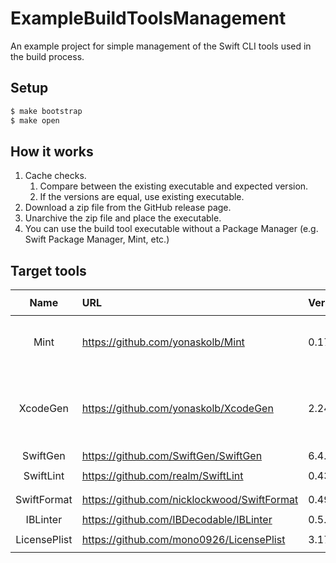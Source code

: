 ExampleBuildToolsManagement
===

An example project for simple management of the Swift CLI tools used in the build process. 

## Setup

```sh
$ make bootstrap
$ make open
```

## How it works

1. Cache checks.
    1. Compare between the existing executable and expected version.
    1. If the versions are equal, use existing executable.
1. Download a zip file from the GitHub release page.
1. Unarchive the zip file and place the executable.
1. You can use the build tool executable without a Package Manager (e.g. Swift Package Manager, Mint, etc.)

## Target tools

|Name|URL|Version|`lipo -archs`|Note|
|:-:|:-|:-|:-|:-|
|Mint|https://github.com/yonaskolb/Mint|0.17.0|`x86_64 arm64`|Do not use in this project|
|XcodeGen|https://github.com/yonaskolb/XcodeGen|2.24.0|`x86_64 arm64`|It won't work properly with symbolic link.|
|SwiftGen|https://github.com/SwiftGen/SwiftGen|6.4.0|`x86_64`|-|
|SwiftLint|https://github.com/realm/SwiftLint|0.43.1|`x86_64 arm64`|-|
|SwiftFormat|https://github.com/nicklockwood/SwiftFormat|0.49.4|`x86_64 arm64`|-|
|IBLinter|https://github.com/IBDecodable/IBLinter|0.5.0|`x86_64`|-|
|LicensePlist|https://github.com/mono0926/LicensePlist|3.17.0|`x86_64 arm64`|-|
